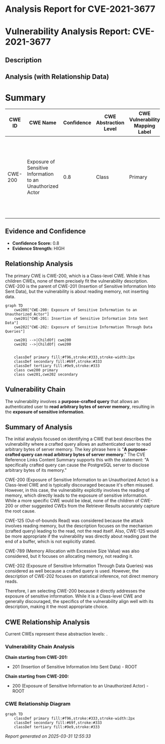# Analysis Report for CVE-2021-3677

# Vulnerability Analysis Report: CVE-2021-3677

## Description



## Analysis (with Relationship Data)

# Summary
| CWE ID | CWE Name | Confidence | CWE Abstraction Level | CWE Vulnerability Mapping Label | CWE-Vulnerability Mapping Notes |
|---|---|---|---|---|---|
| CWE-200 | Exposure of Sensitive Information to an Unauthorized Actor | 0.8 | Class | Primary | Allowed-with-Review, but considered best fit due to the explicit mention of reading arbitrary bytes of server memory.|

## Evidence and Confidence

*   **Confidence Score:** 0.8
*   **Evidence Strength:** HIGH

## Relationship Analysis
The primary CWE is CWE-200, which is a Class-level CWE. While it has children CWEs, none of them precisely fit the vulnerability description. CWE-200 is the parent of CWE-201 (Insertion of Sensitive Information Into Sent Data), but the vulnerability is about reading memory, not inserting data.

```mermaid
graph TD
    cwe200["CWE-200: Exposure of Sensitive Information to an Unauthorized Actor"]
    cwe201["CWE-201: Insertion of Sensitive Information Into Sent Data"]
    cwe202["CWE-202: Exposure of Sensitive Information Through Data Queries"]
    
    cwe201 -->|ChildOf| cwe200
    cwe202 -->|ChildOf| cwe200
    

    classDef primary fill:#f96,stroke:#333,stroke-width:2px
    classDef secondary fill:#69f,stroke:#333
    classDef tertiary fill:#9e9,stroke:#333
    class cwe200 primary
    class cwe201,cwe202 secondary
```

## Vulnerability Chain
The vulnerability involves a **purpose-crafted query** that allows an authenticated user to **read arbitrary bytes of server memory**, resulting in the **exposure of sensitive information**.

## Summary of Analysis
The initial analysis focused on identifying a CWE that best describes the vulnerability where a crafted query allows an authenticated user to read arbitrary bytes of server memory. The key phrase here is "**A purpose-crafted query can read arbitrary bytes of server memory**." The CVE Reference Links Content Summary supports this with the statement: "A specifically crafted query can cause the PostgreSQL server to disclose arbitrary bytes of its memory."

CWE-200 (Exposure of Sensitive Information to an Unauthorized Actor) is a Class-level CWE and is typically discouraged because it's often misused. However, in this case, the vulnerability explicitly involves the reading of memory, which directly leads to the exposure of sensitive information. While a more specific CWE would be ideal, none of the children of CWE-200 or other suggested CWEs from the Retriever Results accurately capture the root cause.

CWE-125 (Out-of-bounds Read) was considered because the attack involves reading memory, but the description focuses on the mechanism (crafted query) leading to the read, not the read itself. Also, CWE-125 would be more appropriate if the vulnerability was directly about reading past the end of a buffer, which is not explicitly stated.

CWE-789 (Memory Allocation with Excessive Size Value) was also considered, but it focuses on allocating memory, not reading it.

CWE-202 (Exposure of Sensitive Information Through Data Queries) was considered as well because a crafted query is used. However, the description of CWE-202 focuses on statistical inference, not direct memory reads.

Therefore, I am selecting CWE-200 because it directly addresses the exposure of sensitive information. While it is a Class-level CWE and generally discouraged, the specifics of the vulnerability align well with its description, making it the most appropriate choice.


## CWE Relationship Analysis

Current CWEs represent these abstraction levels: .


### Vulnerability Chain Analysis

**Chain starting from CWE-201:**
- 201 (Insertion of Sensitive Information Into Sent Data) - ROOT


**Chain starting from CWE-200:**
- 200 (Exposure of Sensitive Information to an Unauthorized Actor) - ROOT



### CWE Relationship Diagram

```mermaid
graph TD
    classDef primary fill:#f96,stroke:#333,stroke-width:2px
    classDef secondary fill:#69f,stroke:#333
    classDef tertiary fill:#9e9,stroke:#333
```



*Report generated on 2025-03-31 12:55:33*
